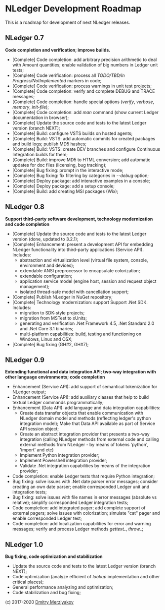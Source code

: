 # NLedger Development Roadmap

This is a roadmap for development of next NLedger releases.

## NLedger 0.7

**Code completion and verification; improve builds.**

- [Complete] Code completion: add arbitrary precision arithmetic to deal with Amount quantities;
  enable validation of big numbers in Ledger unit tests;
- [Complete] Code verification: process all *TODO/TBD/In Progress/NotImplemented* markers in code;
- [Complete] Code verification: process warnings in unit test projects;
- [Complete] Code completion: verify and complete DEBUG and TRACE messages;
- [Complete] Code completion: handle special options (*verify*, *verbose*, *memory*, *init-file*);
- [Complete] Code completion: add *man* command (show current Ledger documentation in browser);
- [Complete] Update the source code and tests to the latest Ledger version (branch NEXT);
- [Complete] Build: configure VSTS builds on hosted agents;
- [Complete] Build: VSTS: add automatic commits for created packages and build logs; publish MD5 hashes;
- [Complete] Build: VSTS: create DEV branches and configure Continuous Integration builds for them;
- [Complete] Build: improve MD5 to HTML conversion; add automatic updates for doc files (licensing, bug tracking);
- [Complete] Bug fixing: prompt in the interactive mode;
- [Complete] Bug fixing: fix filtering by categories in *--debug* option;
- [Complete] Deploy package: add interactive examples in a console;
- [Complete] Deploy package: add a setup console;
- [Complete] Build: add creating MSI packages (Wix);

## NLedger 0.8

**Support third-party software development, technology modernization and code completion**

- [Complete] Update the source code and tests to the latest Ledger version (done, updated to 3.2.1);
- [Complete] Enhancement: present a development API for embedding NLedger functionality into third-party applications (Service API). Includes:
  - abstraction and virtualization level (virtual file system, console, environment and devices);
  - extendable ANSI preprocessor to encapsulate colorization;
  - extendable configuration;
  - application service model (engine host, session and request object management);
  - isolated thread-safe model with cancellation support;
- [Complete] Publish NLedger in NuGet repository;
- [Complete] Technology modernization: support Support .Net SDK. Includes:
  - migration to SDK-style projects;
  - migration from MSTest to xUnits;
  - generating and verification .Net Framework 4.5, .Net Standard 2.0 and .Net Core 3.1 binaries;
  - multi-platform capabilities: build, testing and functioning on Windows, Linux and OSX;
- [Complete] Bug fixing (GH#2, GH#7);

## NLedger 0.9

**Extending functional and data integration API; two-way integration with other language environments; code completion**

- Enhancement (Service API): add support of semantical tokenization for NLedger output;
- Enhancement (Service API): add auxiliary classes that help to build textual Ledger commands programmatically;
- Enhancement (Data API): add language and data integration capabilities:
  - Create data transfer objects that enable communication with NLedger domain model and methods (reflecting ledger's python integration model);
    Make that Data API available as part of Service API session object;
  - Create an abstract integration provider that presents a two-way integration 
    (calling NLedger methods from external code and calling external methods from NLedger - by means of tokens 'python', 'import' and etc)
  - Implement Python integration provider;
  - Implement Powershell integration provider;
  - Validate .Net integration capabilities by means of the integration provider;
- Code completion: enable Ledger tests that require Python integration;
- Bug fixing: solve issues with .Net date parser error messages; 
  consider creating an own date parser; enable corresponded Ledger unit and integration tests;
- Bug fixing: solve issues with file names in error messages (absolute vs relative); 
  simplify corresponded Ledger integration tests;
- Code completion: add integrated pager; add complete support of external pagers;
  solve issues with colorization; simulate "cat" pager and enable corresponded Ledger test;
- Code completion: add localization capabilities for error and warning messages; 
  verify and process Ledger methods *gettext_*, *throw_*;

## NLedger 1.0

**Bug fixing, code optimization and stabilization**

- Update the source code and tests to the latest Ledger version (branch NEXT);
- Code optimization (analyze efficient of *lookup* implementation and other critical places);
- General performance analyzing and optimization;
- Code stabilization and bug fixing;

(c) 2017-2020 [Dmitry Merzlyakov](mailto:dmitry.merzlyakov@gmail.com)
